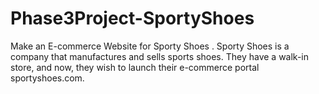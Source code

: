 # Phase3Project-SportyShoes
Make an E-commerce Website for Sporty Shoes . Sporty Shoes is a company that manufactures and sells sports shoes. They have a walk-in store, and now, they wish to launch their e-commerce portal sportyshoes.com.

